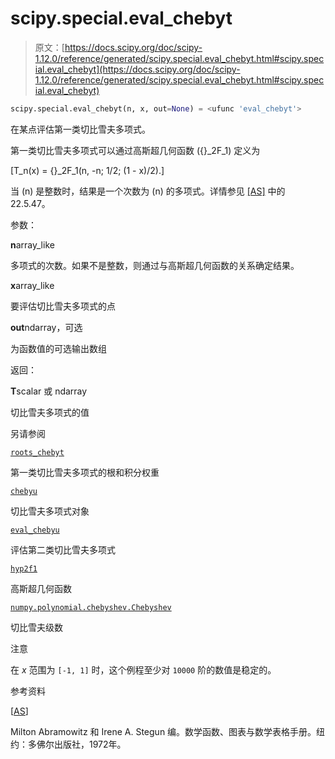 # scipy.special.eval_chebyt

> 原文：[https://docs.scipy.org/doc/scipy-1.12.0/reference/generated/scipy.special.eval_chebyt.html#scipy.special.eval_chebyt](https://docs.scipy.org/doc/scipy-1.12.0/reference/generated/scipy.special.eval_chebyt.html#scipy.special.eval_chebyt)

```py
scipy.special.eval_chebyt(n, x, out=None) = <ufunc 'eval_chebyt'>
```

在某点评估第一类切比雪夫多项式。

第一类切比雪夫多项式可以通过高斯超几何函数 \({}_2F_1\) 定义为

\[T_n(x) = {}_2F_1(n, -n; 1/2; (1 - x)/2).\]

当 \(n\) 是整数时，结果是一个次数为 \(n\) 的多项式。详情参见 [[AS]](#r443a7d7de5b7-as) 中的 22.5.47。

参数：

**n**array_like

多项式的次数。如果不是整数，则通过与高斯超几何函数的关系确定结果。

**x**array_like

要评估切比雪夫多项式的点

**out**ndarray，可选

为函数值的可选输出数组

返回：

**T**scalar 或 ndarray

切比雪夫多项式的值

另请参阅

[`roots_chebyt`](scipy.special.roots_chebyt.html#scipy.special.roots_chebyt "scipy.special.roots_chebyt")

第一类切比雪夫多项式的根和积分权重

[`chebyu`](scipy.special.chebyu.html#scipy.special.chebyu "scipy.special.chebyu")

切比雪夫多项式对象

[`eval_chebyu`](scipy.special.eval_chebyu.html#scipy.special.eval_chebyu "scipy.special.eval_chebyu")

评估第二类切比雪夫多项式

[`hyp2f1`](scipy.special.hyp2f1.html#scipy.special.hyp2f1 "scipy.special.hyp2f1")

高斯超几何函数

[`numpy.polynomial.chebyshev.Chebyshev`](https://numpy.org/devdocs/reference/generated/numpy.polynomial.chebyshev.Chebyshev.html#numpy.polynomial.chebyshev.Chebyshev "(在 NumPy v2.0.dev0)")

切比雪夫级数

注意

在 *x* 范围为 `[-1, 1]` 时，这个例程至少对 `10000` 阶的数值是稳定的。

参考资料

[[AS](#id1)]

Milton Abramowitz 和 Irene A. Stegun 编。数学函数、图表与数学表格手册。纽约：多佛尔出版社，1972年。
